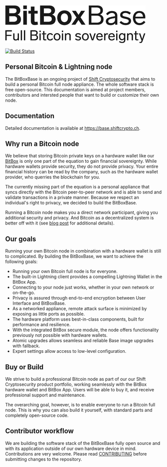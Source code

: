 ![BitBoxBase logo](bitbox-base-logo.png)

[![Build Status](https://travis-ci.org/digitalbitbox/bitbox-base.svg?branch=master)](https://travis-ci.org/digitalbitbox/bitbox-base)

## Personal Bitcoin & Lightning node

The BitBoxBase is an ongoing project of [Shift Cryptosecurity](https://shiftcrypto.ch/) that aims to build a personal Bitcoin full node appliance.
The whole software stack is free open-source.
This documentation is aimed at project members, contributors and intersted people that want to build or customize their own node.

## Documentation

Detailed documentation is available at <https://base.shiftcrypto.ch>.

## Why run a Bitcoin node

We believe that storing Bitcoin private keys on a hardware wallet like our [BitBox](https://shiftcrypto.ch) is only one part of the equation to gain financial sovereignty.
While hardware wallets provide security, they do not provide privacy.
Your entire financial history can be read by the company, such as the hardware wallet provider, who querries the blockchain for you.

The currently missing part of the equation is a personal appliance that syncs directly with the Bitcoin peer-to-peer network and is able to send and validate transactions in a private manner.
Because we respect an individual's right to privacy, we decided to build the BitBoxBase.

Running a Bitcoin node makes you a direct network participant, giving you additional security and privacy.
And Bitcoin as a decentralized system is better off with it (see [blog post](https://medium.com/shiftcrypto/we-need-bitcoin-full-nodes-economic-ones-fd17efcb61fb) for additional details).

## Our goals

Running your own Bitcoin node in combination with a hardware wallet is still to complicated.
By building the BitBoxBase, we want to achieve the following goals:

* Running your own Bitcoin full node is for everyone.
* The built-in Lightning client provides a compelling Lightning Wallet in the BitBox App.
* Connecting to your node just works, whether in your own network or on-the-go.
* Privacy is assured through end-to-end encryption between User Interface and BitBoxBase.
* As a networked appliance, remote attack surface is minimized by exposing as little ports as possible.
* The hardware platform uses best-in-class components, built for performance and resilience.
* With the integrated BitBox secure module, the node offers functionality previously not possible with hardware wallets.
* Atomic upgrades allows seamless and reliable Base image upgrades with fallback.
* Expert settings allow access to low-level configuration.

## Buy or Build

We strive to build a professional Bitcoin node as part of our our Shift Cryptosecurity product portfolio, working seamlessly with the BitBox hardware wallet and BitBox App.
Users will be able to buy it, and receive professional support and maintenance.

The overarching goal, however, is to enable everyone to run a Bitcoin full node. This is why you can also build it yourself, with standard parts and completely open-source code.

## Contributor workflow

We are building the software stack of the BitBoxBase fully open source and with its application outside of our own hardware device in mind.
Contributions are very welcome.
Please read [CONTRIBUTING](CONTRIBUTING.md) before submitting changes to the repository.
